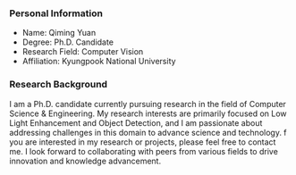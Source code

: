 
### Personal Information

- Name: Qiming Yuan
- Degree: Ph.D. Candidate
- Research Field: Computer Vision
- Affiliation:  Kyungpook National University

### Research Background

I am a Ph.D. candidate currently pursuing research in the field of Computer Science & Engineering. My research interests are primarily focused on Low Light Enhancement and Object Detection, and I am passionate about addressing challenges in this domain to advance science and technology.
f you are interested in my research or projects, please feel free to contact me. I look forward to collaborating with peers from various fields to drive innovation and knowledge advancement.
